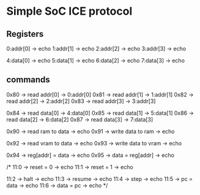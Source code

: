 Simple SoC ICE protocol
=======================

Registers
---------

0:addr[0]                   -> echo
1:addr[1]                   -> echo
2:addr[2]                   -> echo
3:addr[3]                   -> echo

4:data[0]                   -> echo
5:data[1]                   -> echo
6:data[2]                   -> echo
7:data[3]                   -> echo

commands
--------

0x80 -> read addr[0]         -> 0:addr[0]
0x81 -> read addr[1]         -> 1:addr[1]
0x82 -> read addr[2]         -> 2:addr[2]
0x83 -> read addr[3]         -> 3:addr[3]

0x84 -> read data[0]         -> 4:data[0]
0x85 -> read data[1]         -> 5:data[1]
0x86 -> read data[2]         -> 6:data[2]
0x87 -> read data[3]         -> 7:data[3]

0x90 -> read ram to data     -> echo
0x91 -> write data to ram    -> echo

0x92 -> read vram to data     -> echo
0x93 -> write data to vram    -> echo

0x94  -> reg[addr] = data       -> echo
0x95 -> data = reg[addr]       -> echo

/*
11:0 -> reset = 0           -> echo
11:1 -> reset = 1           -> echo

11:2 -> halt                -> echo
11:3 -> resume              -> echo
11:4 -> step                -> echo
11:5 -> pc = data           -> echo
11:6 -> data = pc           -> echo
*/
